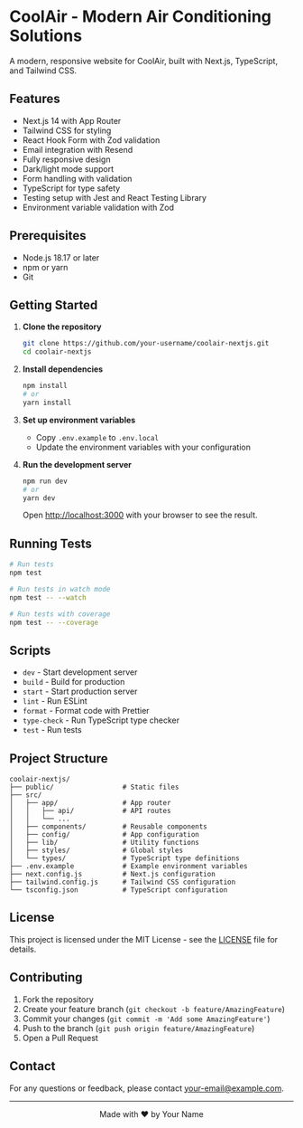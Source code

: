 # CoolAir - Modern Air Conditioning Solutions

A modern, responsive website for CoolAir, built with Next.js, TypeScript, and Tailwind CSS.

## Features

- Next.js 14 with App Router
- Tailwind CSS for styling
- React Hook Form with Zod validation
- Email integration with Resend
- Fully responsive design
- Dark/light mode support
- Form handling with validation
- TypeScript for type safety
- Testing setup with Jest and React Testing Library
- Environment variable validation with Zod

## Prerequisites

- Node.js 18.17 or later
- npm or yarn
- Git

## Getting Started

1. **Clone the repository**
   ```bash
   git clone https://github.com/your-username/coolair-nextjs.git
   cd coolair-nextjs
   ```

2. **Install dependencies**
   ```bash
   npm install
   # or
   yarn install
   ```

3. **Set up environment variables**
   - Copy `.env.example` to `.env.local`
   - Update the environment variables with your configuration

4. **Run the development server**
   ```bash
   npm run dev
   # or
   yarn dev
   ```

   Open [http://localhost:3000](http://localhost:3000) with your browser to see the result.

## Running Tests

```bash
# Run tests
npm test

# Run tests in watch mode
npm test -- --watch

# Run tests with coverage
npm test -- --coverage
```

## Scripts

- `dev` - Start development server
- `build` - Build for production
- `start` - Start production server
- `lint` - Run ESLint
- `format` - Format code with Prettier
- `type-check` - Run TypeScript type checker
- `test` - Run tests

## Project Structure

```
coolair-nextjs/
├── public/                 # Static files
├── src/
│   ├── app/                # App router
│   │   ├── api/            # API routes
│   │   └── ...
│   ├── components/         # Reusable components
│   ├── config/             # App configuration
│   ├── lib/                # Utility functions
│   ├── styles/             # Global styles
│   └── types/              # TypeScript type definitions
├── .env.example            # Example environment variables
├── next.config.js          # Next.js configuration
├── tailwind.config.js      # Tailwind CSS configuration
└── tsconfig.json           # TypeScript configuration
```

## License

This project is licensed under the MIT License - see the [LICENSE](LICENSE) file for details.

## Contributing

1. Fork the repository
2. Create your feature branch (`git checkout -b feature/AmazingFeature`)
3. Commit your changes (`git commit -m 'Add some AmazingFeature'`)
4. Push to the branch (`git push origin feature/AmazingFeature`)
5. Open a Pull Request

## Contact

For any questions or feedback, please contact [your-email@example.com](mailto:your-email@example.com).

---

<p align="center">
  Made with ❤️ by Your Name
</p>
